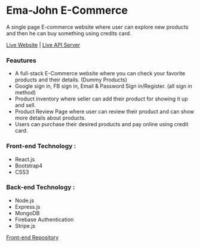 # Ema-John E-Commerce

A single page E-commerce website where user can explore new products and then he can buy something using credits card.

[Live Website](https://ema-john-simple-83889.web.app/) | [Live API Server](https://ema-john-as.herokuapp.com/)

### Feautures
* A full-stack E-Commerce website where you can check your favorite products and their details. (Dummy Products)
* Google sign in, FB sign in, Email & Password Sign in/Register. (all sign in method)
* Product inventory where seller can add their product for showing it up and sell.
* Product Review Page where user can review their product and can show more details about products.
* Users can purchase their desired products and pay online using credit card.


### Front-end Technology :
* React.js
* Bootstrap4
* CSS3

### Back-end Technology :
* Node.js 
* Express.js
* MongoDB
* Firebase Authentication
* Stripe.js

[Front-end Repository](https://github.com/anik1612/ema-john-react-simple-site)
